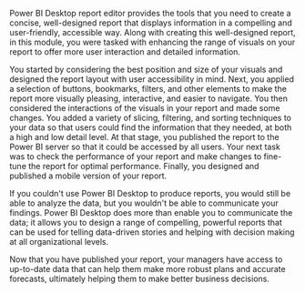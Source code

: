 Power BI Desktop report editor provides the tools that you need to create a concise, well-designed report that displays information in a compelling and user-friendly, accessible way. Along with creating this well-designed report, in this module, you were tasked with enhancing the range of visuals on your report to offer more user interaction and detailed information.

You started by considering the best position and size of your visuals and designed the report layout with user accessibility in mind. Next, you applied a selection of buttons, bookmarks, filters, and other elements to make the report more visually pleasing, interactive, and easier to navigate. You then considered the interactions of the visuals in your report and made some changes. You added a variety of slicing, filtering, and sorting techniques to your data so that users could find the information that they needed, at both a high and low detail level. At that stage, you published the report to the Power BI server so that it could be accessed by all users. Your next task was to check the performance of your report and make changes to fine-tune the report for optimal performance. Finally, you designed and published a mobile version of your report.

If you couldn't use Power BI Desktop to produce reports, you would still be able to analyze the data, but you wouldn't be able to communicate your findings. Power BI Desktop does more than enable you to communicate the data; it allows you to design a range of compelling, powerful reports that can be used for telling data-driven stories and helping with decision making at all organizational levels.

Now that you have published your report, your managers have access to up-to-date data that can help them make more robust plans and accurate forecasts, ultimately helping them to make better business decisions.
